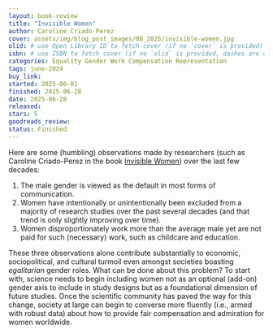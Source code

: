 ```yaml
---
layout: book-review
title: "Invisible Women"
author: Caroline Criado-Perez
cover: assets/img/blog_post_images/08_2025/invisible-women.jpg
olid: # use Open Library ID to fetch cover (if no `cover` is provided)
isbn: # use ISBN to fetch cover (if no `olid` is provided, dashes are optional)
categories: Equality Gender Work Compensation Representation
tags: june-2024
buy_link:
started: 2025-06-01
finished: 2025-06-28
date: 2025-06-28
released: 
stars: 5
goodreads_review: 
status: Finished
---
```


Here are some (humbling) observations made by researchers (such as Caroline Criado-Perez in the book [Invisible Women](https://carolinecriadoperez.com/book/invisible-women/)) over the last few decades:

1. The male gender is viewed as the default in most forms of communication.
2. Women have intentionally or unintentionally been excluded from a majority of research studies over the past several decades (and that trend is only slightly improving over time).
3. Women disproportionately work more than the average male yet are not paid for such (necessary) work, such as childcare and education.

These three observations alone contribute substantially to economic, sociopolitical, and cultural turmoil even amongst societies boasting *egalitarian* gender roles. What can be done about this problem? To start with, science needs to begin including women not as an optional (add-on) gender axis to include in study designs but as a foundational dimension of future studies. Once the scientific community has paved the way for this change, society at large can begin to converse more fluently (i.e., armed with robust data) about how to provide fair compensation and admiration for women worldwide.
